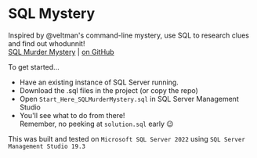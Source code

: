 # SQL Mystery
Inspired by @veltman's command-line mystery, use SQL to research clues and find out whodunnit!<br>
[SQL Murder Mystery](https://mystery.knightlab.com/) | [on GitHub](https://github.com/NUKnightLab/sql-mysteries)

To get started...
- Have an existing instance of SQL Server running.
- Download the .sql files in the project (or copy the repo)
- Open `Start_Here_SQLMurderMystery.sql` in SQL Server Management Studio
- You'll see what to do from there!<br>
  Remember, no peeking at `solution.sql` early :wink:

This was built and tested on `Microsoft SQL Server 2022` using `SQL Server Management Studio 19.3` 

